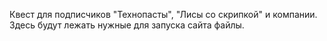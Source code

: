 Квест для подписчиков "Технопасты", "Лисы со скрипкой" и компании. Здесь будут лежать нужные для запуска сайта файлы.

